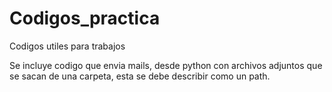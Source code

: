 # Codigos_practica
Codigos utiles para trabajos

Se incluye codigo que envia mails, desde python con archivos adjuntos que se sacan de una carpeta, esta se debe describir como un path.
